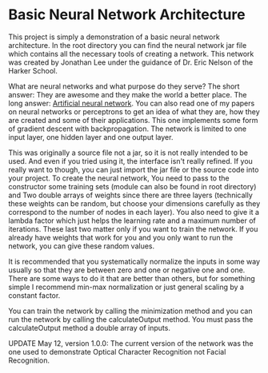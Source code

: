 # Basic Neural Network Architecture


This project is simply a demonstration of a basic neural network architecture.
In the root directory you can find the neural network jar file which contains
all the necessary tools of creating a network.
This network was created by Jonathan Lee under the guidance of Dr. Eric Nelson of the Harker School.

What are neural networks and what purpose do they serve? The short answer: They are awesome and they make the world a better place.
The long answer: [Artificial neural network](https://en.wikipedia.org/wiki/Artificial_neural_network).
You can also read one of my papers on neural networks or perceptrons to get an idea of what they are, how they are created and some of their applications. This one implements some form of gradient descent with backpropagation. The network is limited to one input layer, one hidden layer and one output layer.

This was originally a source file not a jar, so it is not really intended to be used. And even if you tried using it, the interface isn't really refined. If you really want to though, you can just import the jar file or the source code into your project. To create the neural network, You need to pass to the constructor some training sets (module can also be found in root directory) and Two double arrays of weights since there are three layers (technically these weights can be random, but choose your dimensions carefully as they correspond to the number of nodes in each layer). You also need to give it a lambda factor which just helps the learning rate and a maximum number of iterations. These last two matter only if you want to train the network. If you already have weights that work for you and you only want to run the network, you can give these random values.

It is recommended that you systematically normalize the inputs in some way usually so that they are between zero and one or negative one and one. There are some ways to do it that are better than others, but for something simple I recommend min-max normalization or just general scaling by a constant factor. 

You can train the network by calling the minimization method and you can run the network by calling the calculateOutput method. You must pass the calculateOutput method a double array of inputs.

UPDATE May 12, version 1.0.0: The current version of the network was the one used to demonstrate Optical Character Recognition not Facial Recognition.